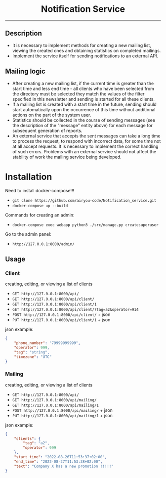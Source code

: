 <h1 align="center">Notification Service</h1>

---

<p align="center">

## Description
- It is necessary to implement methods for creating a new mailing list, viewing the created ones and
  obtaining statistics on completed mailings.
- Implement the service itself for sending notifications to an external API.
## Mailing logic

- After creating a new mailing list, if the current time is greater than the start time and less
  end time - all clients who have been selected from the directory must be selected
  they match the values of the filter specified in this newsletter and sending is started for all these clients.
- If a mailing list is created with a start time in the future, sending should start
  automatically upon the occurrence of this time without additional actions on the
  part of the system user.
- Statistics should be collected in the course of sending messages
  (see the description of the "message" entity above) for each message for subsequent generation of reports.
- An external service that accepts the sent messages can take a long time
  to process the request, to respond with incorrect data, for some time not at all
  accept requests. It is necessary to implement the correct handling of such
  errors. Problems with an external service should not affect the stability of work
  the mailing service being developed.

# Installation
Need to install docker-compose!!!
- `git clone https://github.com/airyou-code/Notification_service.git `
- `docker-compose up --build`

Commands for creating an admin:
- `docker-compose exec webapp python3 ./src/manage.py createsuperuser`

Go to the admin panel:
- `http://127.0.0.1:8000/admin/`

## Usage

### Client
creating, editing, or viewing a list of clients


- `GET http://127.0.0.1:8000/api/`
- `GET http://127.0.0.1:8000/api/client/`
- `GET http://127.0.0.1:8000/api/client/1`
- `GET http://127.0.0.1:8000/api/client/?tag=a2&operator=914`
- `POST http://127.0.0.1:8000/api/client/` + json
- `PUT http://127.0.0.1:8000/api/client/1` + json


json example:
```json
{    
    "phone_number": "79999999999",
    "operator": 999,
    "tag": "string",
    "timezone": "UTC"
}
```

### Mailing
creating, editing, or viewing a list of clients

- `GET http://127.0.0.1:8000/api/`
- `GET http://127.0.0.1:8000/api/mailing/`
- `GET http://127.0.0.1:8000/api/mailing/1`
- `POST http://127.0.0.1:8000/api/mailing/` + json
- `PUT http://127.0.0.1:8000/api/mailing/1` + json


json example:
```json
{    
    "clients": {
        "tag": "a2",
        "operator": 999
    },
    "start_time": "2022-08-26T11:53:37+02:00",
    "end_time": "2022-08-27T11:53:38+02:00",
    "text": "Company X has a new promotion !!!!!"
}
```
